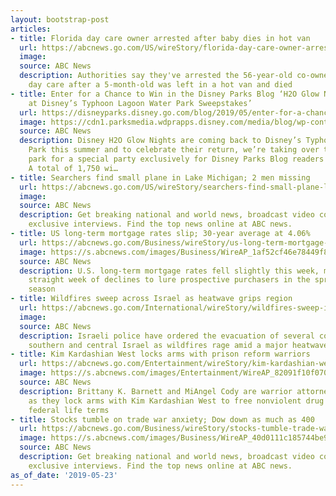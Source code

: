 ```yaml
---
layout: bootstrap-post
articles:
- title: Florida day care owner arrested after baby dies in hot van
  url: https://abcnews.go.com/US/wireStory/florida-day-care-owner-arrested-baby-dies-hot-63228542
  image: 
  source: ABC News
  description: Authorities say they've arrested the 56-year-old co-owner of a Florida
    day care after a 5-month-old was left in a hot van and died
- title: Enter for a Chance to Win in the Disney Parks Blog ‘H2O Glow Nights Party
    at Disney’s Typhoon Lagoon Water Park Sweepstakes’
  url: https://disneyparks.disney.go.com/blog/2019/05/enter-for-a-chance-to-win-in-the-disney-parks-blog-h2o-glow-nights-party-at-disneys-typhoon-lagoon-water-park-sweepstakes/
  image: https://cdn1.parksmedia.wdprapps.disney.com/media/blog/wp-content/uploads/2019/05/dshtyr4gyu598607.jpg
  source: ABC News
  description: Disney H2O Glow Nights are coming back to Disney’s Typhoon Lagoon Water
    Park this summer and to celebrate their return, we’re taking over the entire water
    park for a special party exclusively for Disney Parks Blog readers and their guests!
    A total of 1,750 wi…
- title: Searchers find small plane in Lake Michigan; 2 men missing
  url: https://abcnews.go.com/US/wireStory/searchers-find-small-plane-lake-michigan-men-missing-63228172
  image: 
  source: ABC News
  description: Get breaking national and world news, broadcast video coverage, and
    exclusive interviews. Find the top news online at ABC news.
- title: US long-term mortgage rates slip; 30-year average at 4.06%
  url: https://abcnews.go.com/Business/wireStory/us-long-term-mortgage-rates-slip-30-year-63228093
  image: https://s.abcnews.com/images/Business/WireAP_1af52cf46e78449f897dcc630bcf54bb_16x9_992.jpg
  source: ABC News
  description: U.S. long-term mortgage rates fell slightly this week, marking a fourth
    straight week of declines to lure prospective purchasers in the spring homebuying
    season
- title: Wildfires sweep across Israel as heatwave grips region
  url: https://abcnews.go.com/International/wireStory/wildfires-sweep-israel-heatwave-grips-region-63227843
  image: 
  source: ABC News
  description: Israeli police have ordered the evacuation of several communities in
    southern and central Israel as wildfires rage amid a major heatwave
- title: Kim Kardashian West locks arms with prison reform warriors
  url: https://abcnews.go.com/Entertainment/wireStory/kim-kardashian-west-locks-arms-prison-reform-warriors-63227734
  image: https://s.abcnews.com/images/Entertainment/WireAP_82091f10f0704c31ba986762583f6348_16x9_992.jpg
  source: ABC News
  description: Brittany K. Barnett and MiAngel Cody are warrior attorneys with a mission
    as they lock arms with Kim Kardashian West to free nonviolent drug offenders serving
    federal life terms
- title: Stocks tumble on trade war anxiety; Dow down as much as 400
  url: https://abcnews.go.com/Business/wireStory/stocks-tumble-trade-war-anxiety-dow-400-63227640
  image: https://s.abcnews.com/images/Business/WireAP_40d0111c185744be9fc37423a7b3c5cc_16x9_992.jpg
  source: ABC News
  description: Get breaking national and world news, broadcast video coverage, and
    exclusive interviews. Find the top news online at ABC news.
as_of_date: '2019-05-23'
---
```



